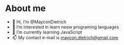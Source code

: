 # About me

- 👋 Hi, I’m @MayconDietrich
- 👀 I’m interested in learn neew programing languages
- 🌱 I’m currently learning JavaScript
- 📫 My contact e-mail is maycon.dietrich@gmail.com
